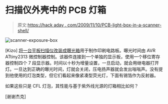 # 扫描仪外壳中的 PCB 灯箱

> 原文:[https://hack aday . com/2009/11/10/PCB-light-box-in-a-scanner-shell/](https://hackaday.com/2009/11/10/pcb-light-box-in-a-scanner-shell/)

![scanner-exposure-box](../Images/85c7ac0a2739110097f7dbf32857c84b.png "scanner-exposure-box")

[Kizo] [将一台平板扫描仪改装成曝光箱](http://www.elektronika.ba/714/darkroom-timer-for-pcb-exposure/)用于制作印刷电路板。曝光时间由 AVR ATtiny2313 微控制器控制。该器件连接到一个单独的显示板，使用一个移位寄存器控制四个 7 段显示器。时间以十秒为增量设置，一旦启动，就会用继电器打开灯。一旦达到正确的曝光时间，灯就会关闭，压电扬声器就会发出嗡嗡声。没有提到他使用的灯泡类型，但它们看起来像紧凑型荧光灯，下面有锡箔作为反射器。

如果这些只是 CFL 灯泡，其性能与基于紫外线光源的灯箱相比如何？

[谢谢杰克]